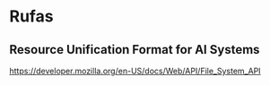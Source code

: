 # Rufas

## Resource Unification Format for AI Systems

https://developer.mozilla.org/en-US/docs/Web/API/File_System_API
